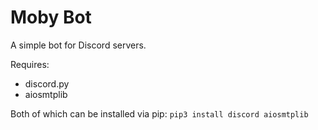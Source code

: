 # Moby Bot

A simple bot for Discord servers.

Requires:
-   discord.py
-   aiosmtplib

Both of which can be installed via pip:
`pip3 install discord aiosmtplib`

